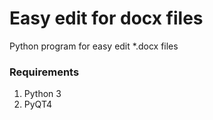 # Easy edit for docx files
Python program for easy edit *.docx files

### Requirements

1. Python 3
2. PyQT4
